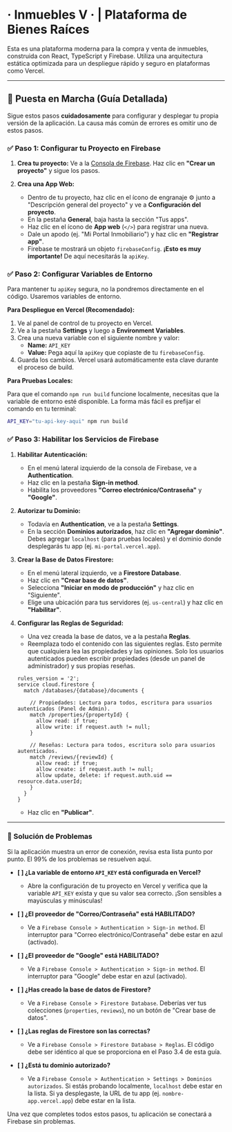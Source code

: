 # · Inmuebles V · | Plataforma de Bienes Raíces

Esta es una plataforma moderna para la compra y venta de inmuebles, construida con React, TypeScript y Firebase. Utiliza una arquitectura estática optimizada para un despliegue rápido y seguro en plataformas como Vercel.

---

## 🚀 Puesta en Marcha (Guía Detallada)

Sigue estos pasos **cuidadosamente** para configurar y desplegar tu propia versión de la aplicación. La causa más común de errores es omitir uno de estos pasos.

### ✅ Paso 1: Configurar tu Proyecto en Firebase

1.  **Crea tu proyecto:** Ve a la [Consola de Firebase](https://console.firebase.google.com/). Haz clic en **"Crear un proyecto"** y sigue los pasos.

2.  **Crea una App Web:**
    *   Dentro de tu proyecto, haz clic en el ícono de engranaje ⚙️ junto a "Descripción general del proyecto" y ve a **Configuración del proyecto**.
    *   En la pestaña **General**, baja hasta la sección "Tus apps".
    *   Haz clic en el ícono de **App web** (`</>`) para registrar una nueva.
    *   Dale un apodo (ej. "Mi Portal Inmobiliario") y haz clic en **"Registrar app"**.
    *   Firebase te mostrará un objeto `firebaseConfig`. **¡Esto es muy importante!** De aquí necesitarás la `apiKey`.

### ✅ Paso 2: Configurar Variables de Entorno

Para mantener tu `apiKey` segura, no la pondremos directamente en el código. Usaremos variables de entorno.

**Para Despliegue en Vercel (Recomendado):**

1.  Ve al panel de control de tu proyecto en Vercel.
2.  Ve a la pestaña **Settings** y luego a **Environment Variables**.
3.  Crea una nueva variable con el siguiente nombre y valor:
    *   **Name:** `API_KEY`
    *   **Value:** Pega aquí la `apiKey` que copiaste de tu `firebaseConfig`.
4.  Guarda los cambios. Vercel usará automáticamente esta clave durante el proceso de build.

**Para Pruebas Locales:**

Para que el comando `npm run build` funcione localmente, necesitas que la variable de entorno esté disponible. La forma más fácil es prefijar el comando en tu terminal:

```bash
API_KEY="tu-api-key-aqui" npm run build
```

### ✅ Paso 3: Habilitar los Servicios de Firebase

1.  **Habilitar Autenticación:**
    *   En el menú lateral izquierdo de la consola de Firebase, ve a **Authentication**.
    *   Haz clic en la pestaña **Sign-in method**.
    *   Habilita los proveedores **"Correo electrónico/Contraseña"** y **"Google"**.

2.  **Autorizar tu Dominio:**
    *   Todavía en **Authentication**, ve a la pestaña **Settings**.
    *   En la sección **Dominios autorizados**, haz clic en **"Agregar dominio"**. Debes agregar `localhost` (para pruebas locales) y el dominio donde desplegarás tu app (ej. `mi-portal.vercel.app`).

3.  **Crear la Base de Datos Firestore:**
    *   En el menú lateral izquierdo, ve a **Firestore Database**.
    *   Haz clic en **"Crear base de datos"**.
    *   Selecciona **"Iniciar en modo de producción"** y haz clic en "Siguiente".
    *   Elige una ubicación para tus servidores (ej. `us-central`) y haz clic en **"Habilitar"**.

4.  **Configurar las Reglas de Seguridad:**
    *   Una vez creada la base de datos, ve a la pestaña **Reglas**.
    *   Reemplaza todo el contenido con las siguientes reglas. Esto permite que cualquiera lea las propiedades y las opiniones. Solo los usuarios autenticados pueden escribir propiedades (desde un panel de administrador) y sus propias reseñas.

    ```
    rules_version = '2';
    service cloud.firestore {
      match /databases/{database}/documents {
        
        // Propiedades: Lectura para todos, escritura para usuarios autenticados (Panel de Admin).
        match /properties/{propertyId} {
          allow read: if true;
          allow write: if request.auth != null;
        }

        // Reseñas: Lectura para todos, escritura solo para usuarios autenticados.
        match /reviews/{reviewId} {
          allow read: if true;
          allow create: if request.auth != null;
          allow update, delete: if request.auth.uid == resource.data.userId;
        }
      }
    }
    ```
    *   Haz clic en **"Publicar"**.

---

### 🚨 Solución de Problemas

Si la aplicación muestra un error de conexión, revisa esta lista punto por punto. El 99% de los problemas se resuelven aquí.

*   **[  ] ¿La variable de entorno `API_KEY` está configurada en Vercel?**
    *   Abre la configuración de tu proyecto en Vercel y verifica que la variable `API_KEY` exista y que su valor sea correcto. ¡Son sensibles a mayúsculas y minúsculas!

*   **[  ] ¿El proveedor de "Correo/Contraseña" está HABILITADO?**
    *   Ve a `Firebase Console > Authentication > Sign-in method`. El interruptor para "Correo electrónico/Contraseña" debe estar en azul (activado).

*   **[  ] ¿El proveedor de "Google" está HABILITADO?**
    *   Ve a `Firebase Console > Authentication > Sign-in method`. El interruptor para "Google" debe estar en azul (activado).

*   **[  ] ¿Has creado la base de datos de Firestore?**
    *   Ve a `Firebase Console > Firestore Database`. Deberías ver tus colecciones (`properties`, `reviews`), no un botón de "Crear base de datos".

*   **[  ] ¿Las reglas de Firestore son las correctas?**
    *   Ve a `Firebase Console > Firestore Database > Reglas`. El código debe ser idéntico al que se proporciona en el Paso 3.4 de esta guía.

*   **[  ] ¿Está tu dominio autorizado?**
    *   Ve a `Firebase Console > Authentication > Settings > Dominios autorizados`. Si estás probando localmente, `localhost` debe estar en la lista. Si ya desplegaste, la URL de tu app (ej. `nombre-app.vercel.app`) debe estar en la lista.

Una vez que completes todos estos pasos, tu aplicación se conectará a Firebase sin problemas.